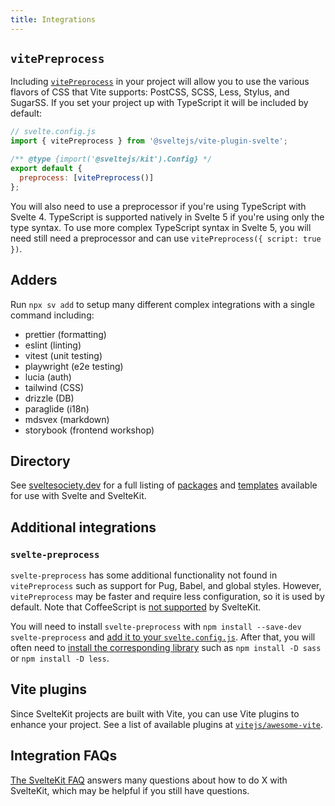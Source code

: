 ```yaml
---
title: Integrations
---
```


## `vitePreprocess`

Including [`vitePreprocess`](https://github.com/sveltejs/vite-plugin-svelte/blob/main/docs/preprocess.md) in your project will allow you to use the various flavors of CSS that Vite supports: PostCSS, SCSS, Less, Stylus, and SugarSS. If you set your project up with TypeScript it will be included by default:

```js
// svelte.config.js
import { vitePreprocess } from '@sveltejs/vite-plugin-svelte';

/** @type {import('@sveltejs/kit').Config} */
export default {
  preprocess: [vitePreprocess()]
};
```

You will also need to use a preprocessor if you're using TypeScript with Svelte 4. TypeScript is supported natively in Svelte 5 if you're using only the type syntax. To use more complex TypeScript syntax in Svelte 5, you will need still need a preprocessor and can use `vitePreprocess({ script: true })`.

## Adders

Run `npx sv add` to setup many different complex integrations with a single command including:
- prettier (formatting)
- eslint (linting)
- vitest (unit testing)
- playwright (e2e testing)
- lucia (auth)
- tailwind (CSS)
- drizzle (DB)
- paraglide (i18n)
- mdsvex (markdown)
- storybook (frontend workshop)

## Directory

See [sveltesociety.dev](https://sveltesociety.dev/) for a full listing of [packages](https://sveltesociety.dev/packages) and [templates](https://sveltesociety.dev/templates) available for use with Svelte and SvelteKit.

## Additional integrations

### `svelte-preprocess`

`svelte-preprocess` has some additional functionality not found in `vitePreprocess` such as support for Pug, Babel, and global styles. However, `vitePreprocess` may be faster and require less configuration, so it is used by default. Note that CoffeeScript is [not supported](https://github.com/sveltejs/kit/issues/2920#issuecomment-996469815) by SvelteKit.

You will need to install `svelte-preprocess` with `npm install --save-dev svelte-preprocess` and [add it to your `svelte.config.js`](https://github.com/sveltejs/svelte-preprocess/blob/main/docs/usage.md#with-svelte-config). After that, you will often need to [install the corresponding library](https://github.com/sveltejs/svelte-preprocess/blob/main/docs/getting-started.md) such as `npm install -D sass` or `npm install -D less`.

## Vite plugins

Since SvelteKit projects are built with Vite, you can use Vite plugins to enhance your project. See a list of available plugins at [`vitejs/awesome-vite`](https://github.com/vitejs/awesome-vite?tab=readme-ov-file#plugins).

## Integration FAQs

[The SvelteKit FAQ](./faq) answers many questions about how to do X with SvelteKit, which may be helpful if you still have questions.
